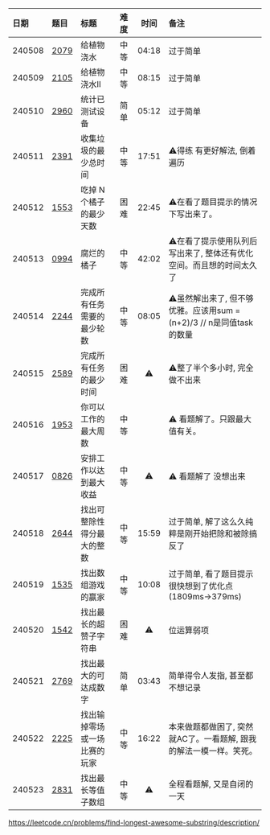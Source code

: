 | 日期     | 题目           | 标题             | 难度 |  时间   | 备注                                              |
|:-------|:-------------|:---------------|:---|:-----:|:------------------------------------------------|
| 240508 | [2079][2079] | 给植物浇水          | 中等 | 04:18 | 过于简单                                            |
| 240509 | [2105][2105] | 给植物浇水II        | 中等 | 08:15 | 过于简单                                            |
| 240510 | [2960][2960] | 统计已测试设备        | 简单 | 05:12 | 过于简单                                            |
| 240511 | [2391][2391] | 收集垃圾的最少总时间     | 中等 | 17:51 | ⚠️得练 有更好解法, 倒着遍历                                |
| 240512 | [1553][1553] | 吃掉 N 个橘子的最少天数  | 困难 | 22:45 | ⚠️在看了题目提示的情况下写出来了。                              |
| 240513 | [0994][0994] | 腐烂的橘子          | 中等 | 42:02 | ⚠️在看了提示使用队列后写出来了, 整体还有优化空间。而且想的时间太久了            |
| 240514 | [2244][2244] | 完成所有任务需要的最少轮数  | 中等 | 08:05 | ⚠️虽然解出来了, 但不够优雅。应该用sum = (n+2)/3 // n是同值task的数量 |
| 240515 | [2589][2589] | 完成所有任务的最少时间    | 困难 |  ⚠️   | ⚠️整了半个多小时, 完全做不出来                               |
| 240516 | [1953][1953] | 你可以工作的最大周数     | 中等 |       | ⚠️ 看题解了。只跟最大值有关。                                |
| 240517 | [0826][0826] | 安排工作以达到最大收益    | 中等 |  ⚠️   | ⚠️ 看题解了 没想出来                                    |
| 240518 | [2644][2644] | 找出可整除性得分最大的整数  | 中等 | 15:59 | 过于简单, 解了这么久纯粹是刚开始把除和被除搞反了                       |
| 240519 | [1535][1535] | 找出数组游戏的赢家      | 中等 | 10:08 | 过于简单, 看了题目提示很快想到了优化点(1809ms->379ms)             |
| 240520 | [1542][1542] | 找出最长的超赞子字符串    | 困难 |  ⚠️   | 位运算弱项                                           |
| 240521 | [2769][2769] | 找出最大的可达成数字     | 简单 | 03:43 | 简单得令人发指, 甚至都不想记录                                |
| 240522 | [2225][2225] | 找出输掉零场或一场比赛的玩家 | 中等 | 16:22 | 本来做题都做困了, 突然就AC了。一看题解, 跟我的解法一模一样。笑死。            |
| 240523 | [2831][2831] | 找出最长等值子数组      | 中等 |  ⚠️   | 全程看题解, 又是自闭的一天                                  |

https://leetcode.cn/problems/find-longest-awesome-substring/description/

[0826]: https://leetcode.cn/problems/most-profit-assigning-work/description/

[0994]: https://leetcode.cn/problems/rotting-oranges/description/?envType=daily-question&envId=2024-05-13

[1535]: https://leetcode.cn/problems/find-the-winner-of-an-array-game/description

[1542]: https://leetcode.cn/problems/find-longest-awesome-substring/description/

[1553]: https://leetcode.cn/problems/minimum-number-of-days-to-eat-n-oranges/description

[1953]: https://leetcode.cn/problems/maximum-number-of-weeks-for-which-you-can-work/description/

[2079]: https://leetcode.cn/problems/watering-plants/description/

[2105]: https://leetcode.cn/problems/watering-plants-ii/description

[2225]: https://leetcode.cn/problems/find-players-with-zero-or-one-losses/description/

[2244]: https://leetcode.cn/problems/minimum-rounds-to-complete-all-tasks/description/

[2391]: https://leetcode.cn/problems/minimum-amount-of-time-to-collect-garbage/

[2589]: https://leetcode.cn/problems/minimum-time-to-complete-all-tasks/description/

[2644]: https://leetcode.cn/problems/find-the-maximum-divisibility-score/description/

[2769]: https://leetcode.cn/problems/find-the-maximum-achievable-number/description

[2960]: https://leetcode.cn/problems/count-tested-devices-after-test-operations/description/

[2831]: https://leetcode.cn/problems/find-the-longest-equal-subarray/description/